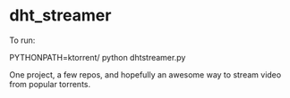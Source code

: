dht_streamer
============

To run:

PYTHONPATH=ktorrent/ python dhtstreamer.py

One project, a few repos, and hopefully an awesome way to stream video from popular torrents.